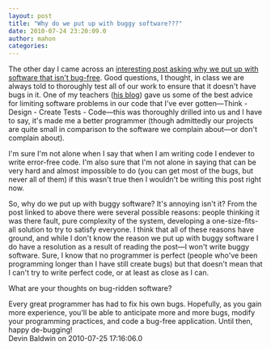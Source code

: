 ```yaml
---
layout: post
title: "Why do we put up with buggy software???"
date: 2010-07-24 23:20:09.0
author: mahon
categories: 
---
```

The other day I came across an <a href="http://www.zdnet.com/blog/btl/buggy-software-why-do-we-put-up-with-it/36791?tag=nl.e539">interesting post asking why we put up with software that isn't bug-free</a>. Good questions, I thought, in class we are always told to thoroughly test all of our work to ensure that it doesn't have bugs in it. One of my teachers (<a href="http://tetontech.wordpress.com/">his blog</a>) gave us some of the best advice for limiting software problems in our code that I've ever gotten—Think - Design - Create Tests - Code—this was thoroughly drilled into us and I have to say, it's made me a better programmer (though admittedly our projects are quite small in comparison to the software we complain about—or don't complain about).

I'm sure I'm not alone when I say that when I am writing code I endever to write error-free code. I'm also sure that I'm not alone in saying that can be very hard and almost impossible to do (you can get most of the bugs, but never all of them) if this wasn't true then I wouldn't be writing this post right now.

So, why do we put up with buggy software? It's annoying isn't it? From the post linked to above there were several possible reasons: people thinking it was there fault, pure complexity of the system, developing a one-size-fits-all solution to try to satisfy everyone. I think that all of these reasons have ground, and while I don't know the reason we put up with buggy software I do have a resolution as a result of reading the post—I won't write buggy software. Sure, I know that no programmer is perfect (people who've been programming longer than I have still create bugs) but that doesn't mean that I can't try to write perfect code, or at least as close as I can.

What are your thoughts on bug-ridden software?

<div class='archived comments'>

<div class='comment'>Every great programmer has had to fix his own bugs.  Hopefully, as you gain more experience, you'll be able to anticipate more and more bugs, modify your programming practices, and code a bug-free application.  Until then, happy de-bugging!  <div class='by'>Devin Baldwin on 2010-07-25 17:16:06.0  </div></div>
</div>